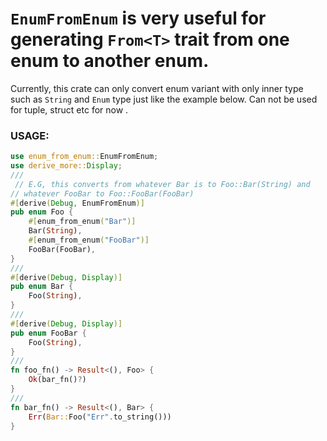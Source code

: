 # `EnumFromEnum` is very useful for generating `From<T>` trait from one enum to another enum.

Currently, this crate can only convert enum variant with only inner type such as `String` and `Enum`
type just like the example below. Can not be used for tuple, struct etc for now .

### USAGE:

```rust
use enum_from_enum::EnumFromEnum;
use derive_more::Display;
///
 // E.G, this converts from whatever Bar is to Foo::Bar(String) and
// whatever FooBar to Foo::FooBar(FooBar)
#[derive(Debug, EnumFromEnum)]
pub enum Foo {
    #[enum_from_enum("Bar")]
    Bar(String),
    #[enum_from_enum("FooBar")]
    FooBar(FooBar),
}
///
#[derive(Debug, Display)]
pub enum Bar {
    Foo(String),
}
///
#[derive(Debug, Display)]
pub enum FooBar {
    Foo(String),
}
///
fn foo_fn() -> Result<(), Foo> {
    Ok(bar_fn()?)
}
///
fn bar_fn() -> Result<(), Bar> {
    Err(Bar::Foo("Err".to_string()))
}
```
